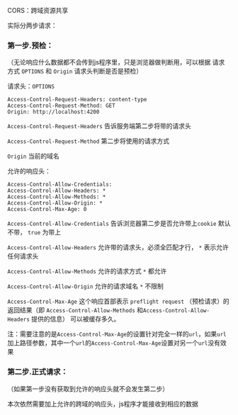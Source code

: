 CORS：跨域资源共享

实际分两步请求：

### 第一步.预检：

（无论响应什么数据都不会传到js程序里，只是浏览器做判断用，可以根据 请求方式 `OPTIONS` 和 `Origin` 请求头判断是否是预检）

请求头：`OPTIONS`

```
Access-Control-Request-Headers: content-type
Access-Control-Request-Method: GET
Origin: http://localhost:4200
```
`Access-Control-Request-Headers`  告诉服务端第二步将带的请求头

`Access-Control-Request-Method` 第二步将使用的请求方式

`Origin` 当前的域名

允许的响应头：

```
Access-Control-Allow-Credentials:
Access-Control-Allow-Headers: *
Access-Control-Allow-Methods: *
Access-Control-Allow-Origin: *
Access-Control-Max-Age: 0
```

`Access-Control-Allow-Credentials` 告诉浏览器第二步是否允许带上`cookie` 默认不带， `true` 为带上

`Access-Control-Allow-Headers` 允许带的请求头，必须全匹配才行， `*` 表示允许任何请求头

`Access-Control-Allow-Methods` 允许的请求方式  `*` 都允许

`Access-Control-Allow-Origin` 允许的请求域名 `*` 不限制

`Access-Control-Max-Age`   这个响应首部表示 `preflight request`  （预检请求）的返回结果（即 `Access-Control-Allow-Methods` 和`Access-Control-Allow-Headers` 提供的信息） 可以被缓存多久。

注：需要注意的是`Access-Control-Max-Age`的设置针对完全一样的`url`，如果`url`加上路径参数，其中一个`url`的`Access-Control-Max-Age`设置对另一个`url`没有效果



### 第二步.正式请求：

（如果第一步没有获取到允许的响应头就不会发生第二步）

本次依然需要加上允许的跨域的响应头，js程序才能接收到相应的数据